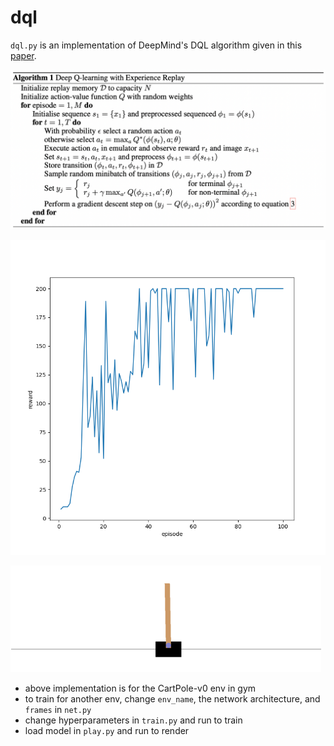 # dql

`dql.py` is an implementation of DeepMind's DQL algorithm given in this [paper](https://arxiv.org/abs/1312.5602). 

![](dql.png)

![](CartPole-v0_rewards.png)

![](qnet_after.gif)

- above implementation is for the CartPole-v0 env in gym
- to train for another env, change `env_name`, the network architecture, and `frames` in `net.py`
- change hyperparameters in `train.py` and run to train
- load model in `play.py` and run to render
